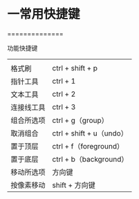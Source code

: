 # 一常用快捷键
==============

功能快捷键

|            |                          |
|------------|--------------------------|
|            |                          |
| 格式刷     | ctrl + shift + p         |
| 指针工具   | ctrl + 1                 |
| 文本工具   | ctrl + 2                 |
| 连接线工具 | ctrl + 3                 |
| 组合所选项 | ctrl + g（group）        |
| 取消组合   | ctrl + shift + u（undo） |
| 置于顶层   | ctrl + f（foreground）   |
| 置于底层   | ctrl + b（background）   |
| 移动所选项 | 方向键                   |
| 按像素移动 | shift + 方向键           |
